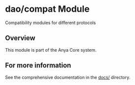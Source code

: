 # dao/compat Module

Compatibility modules for different protocols

## Overview

This module is part of the Anya Core system.

## For more information

See the comprehensive documentation in the [docs/](../../../docs/) directory.
